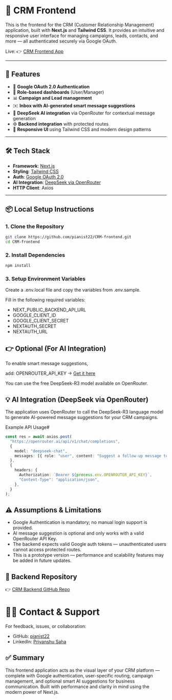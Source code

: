 # 🎯 CRM Frontend

This is the frontend for the CRM (Customer Relationship Management) application, built with **Next.js** and **Tailwind CSS**. It provides an intuitive and responsive user interface for managing campaigns, leads, contacts, and more — all authenticated securely via Google OAuth.

Live: 👉 [CRM Frontend App](https://crm-frontend-one-chi.vercel.app/)

---

## 🚀 Features

- 🔐 **Google OAuth 2.0 Authentication**
- 👤 **Role-based dashboards** (User/Manager)
- 📊 **Campaign and Lead management**
- ✉️ **Inbox with AI-generated smart message suggestions**
- 💬 **DeepSeek AI integration** via OpenRouter for contextual message generation
- ⚙️ **Backend integration** with protected routes
- 🧭 **Responsive UI** using Tailwind CSS and modern design patterns

---

## 🛠️ Tech Stack

- **Framework**: [Next.js](https://nextjs.org/)
- **Styling**: [Tailwind CSS](https://tailwindcss.com/)
- **Auth**: [Google OAuth 2.0](https://developers.google.com/identity)
- **AI Integration**: [DeepSeek via OpenRouter](https://openrouter.ai/)
- **HTTP Client**: Axios

---

## 📦 Local Setup Instructions

### 1. Clone the Repository

```bash
git clone https://github.com/pianist22/CRM-frontend.git
cd CRM-frontend
```

### 2. Install Dependencies
```bash
npm install
```
### 3. Setup Environment Variables
Create a .env.local file and copy the variables from .env.sample.

Fill in the following required variables:
- NEXT_PUBLIC_BACKEND_API_URL
- GOOGLE_CLIENT_ID
- GOOGLE_CLIENT_SECRET
- NEXTAUTH_SECRET
- NEXTAUTH_URL

## 👉 Optional (For AI Integration)

To enable smart message suggestions, 

add: OPENROUTER_API_KEY → [Get it here](https://openrouter.ai/)

You can use the free DeepSeek-R3 model available on OpenRouter.

## 💡 AI Integration (DeepSeek via OpenRouter)
The application uses OpenRouter to call the DeepSeek-R3 language model to generate AI-powered message suggestions for your CRM campaigns.

Example API Usage#
```ts
const res = await axios.post(
  "https://openrouter.ai/api/v1/chat/completions",
  {
    model: "deepseek-chat",
    messages: [{ role: "user", content: "Suggest a follow-up message to a lead." }],
  },
  {
    headers: {
      Authorization: `Bearer ${process.env.OPENROUTER_API_KEY}`,
      "Content-Type": "application/json",
    },
  }
);
```

## ⚠️ Assumptions & Limitations

- Google Authentication is mandatory; no manual login support is provided.
- AI message suggestion is optional and only works with a valid OpenRouter API Key.
- The backend expects valid Google auth tokens — unauthenticated users cannot access protected routes.
- This is a prototype version — performance and scalability features may be added in future updates.

## 🔗 Backend Repository

👉 [CRM Backend GitHub Repo](https://github.com/pianist22/CRM-Backend)

# 🧑‍💼 Contact & Support
For feedback, issues, or collaboration:
- GitHub: [pianist22](https://github.com/pianist22)
- LinkedIn: [Priyanshu Saha](https://www.linkedin.com/in/priyanshu-saha-339571262/)


## ✅ Summary
This frontend application acts as the visual layer of your CRM platform — complete with Google authentication, user-specific routing, campaign management, and optional smart AI suggestions for business communication. Built with performance and clarity in mind using the modern power of Next.js.







